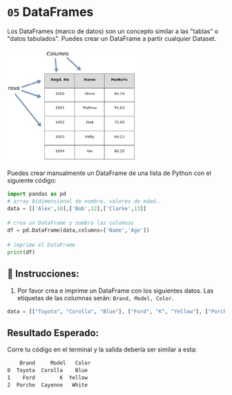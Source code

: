 # `05` DataFrames

Los DataFrames (marco de datos) son  un concepto similar a las "tablas" o "datos tabulados". Puedes crear un DataFrame a partir cualquier Dataset.

![dataframe](../../assets/dataframe.jpeg)

Puedes crear manualmente un DataFrame de una lista de Python con el siguiente código:

```python
import pandas as pd
# array bidimensional de nombre, valores de edad..
data = [['Alex',10],['Bob',12],['Clarke',13]]

# crea un DataFrame y nombra las columnas
df = pd.DataFrame(data,columns=['Name','Age'])

# imprime el DataFrame
print(df)
```

## 📝 Instrucciones:

1. Por favor crea e imprime un DataFrame con los siguientes datos. Las etiquetas de las columnas serán: `Brand, Model, Color`.

```python
data = [["Toyota", "Corolla", "Blue"], ["Ford", "K", "Yellow"], ["Porche", "Cayenne", "White"]]
```

## Resultado Esperado:

Corre tu código en el terminal y la salida debería ser similar a esta:

```bash
    Brand     Model   Color
0  Toyota  Corolla    Blue
1    Ford        K  Yellow
2  Porche  Cayenne   White
```